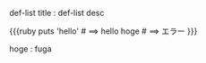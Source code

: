 def-list title
: def-list desc

{{{ruby
puts 'hello' # ==> hello
hoge         # ==> エラー
}}}

hoge
: fuga
